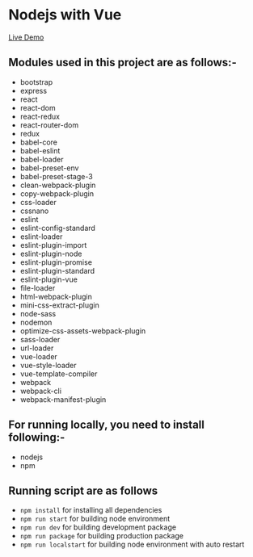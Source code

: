 # Nodejs with Vue
[Live Demo](https://ap-nodejs-react.herokuapp.com/)

## Modules used in this project are as follows:-
* bootstrap
* express
* react
* react-dom
* react-redux
* react-router-dom
* redux
* babel-core
* babel-eslint
* babel-loader
* babel-preset-env
* babel-preset-stage-3
* clean-webpack-plugin
* copy-webpack-plugin
* css-loader
* cssnano
* eslint
* eslint-config-standard
* eslint-loader
* eslint-plugin-import
* eslint-plugin-node
* eslint-plugin-promise
* eslint-plugin-standard
* eslint-plugin-vue
* file-loader
* html-webpack-plugin
* mini-css-extract-plugin
* node-sass
* nodemon
* optimize-css-assets-webpack-plugin
* sass-loader
* url-loader
* vue-loader
* vue-style-loader
* vue-template-compiler
* webpack
* webpack-cli
* webpack-manifest-plugin

## For running locally, you need to install following:- 
* nodejs
* npm

## Running script are as follows
* `npm install` for installing all dependencies
* `npm run start` for building node environment
* `npm run dev` for building development package
* `npm run package` for building production package
* `npm run localstart` for building node environment with auto restart
